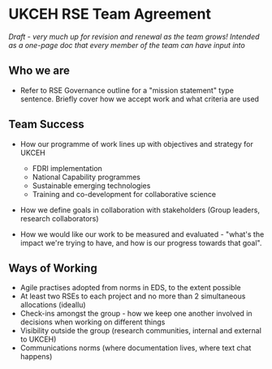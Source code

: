 # UKCEH RSE Team Agreement 

_Draft - very much up for revision and renewal as the team grows! Intended as a one-page doc that every member of the team can have input into_

## Who we are

* Refer to RSE Governance outline for a "mission statement" type sentence. Briefly cover how we accept work and what criteria are used 

## Team Success

* How our programme of work lines up with objectives and strategy for UKCEH
    * FDRI implementation
    * National Capability programmes
    * Sustainable emerging technologies
    * Training and co-development for collaborative science

* How we define goals in collaboration with stakeholders (Group leaders, research collaborators)
* How we would like our work to be measured and evaluated - "what's the impact we're trying to have, and how is our progress towards that goal".
 

## Ways of Working

* Agile practises adopted from norms in EDS, to the extent possible
* At least two RSEs to each project and no more than 2 simultaneous allocations (ideallu)
* Check-ins amongst the group - how we keep one another involved in decisions when working on different things
* Visibility outside the group (research communities, internal and external to UKCEH)
* Communications norms (where documentation lives, where text chat happens)

